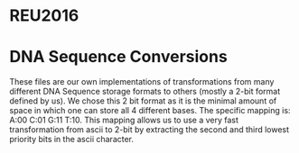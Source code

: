 # REU2016
DNA Sequence Conversions
========================
These files are our own implementations of transformations from many different DNA Sequence storage formats to others (mostly a 2-bit format defined by us). We chose this 2 bit format as it is the minimal amount of space in which one can store all 4 different bases. The specific mapping is: A:00 C:01 G:11 T:10. This mapping allows us to use a very fast transformation from ascii to 2-bit by extracting the second and third lowest priority bits in the ascii character.
